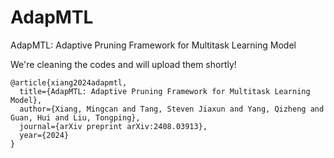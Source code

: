 # AdapMTL
AdapMTL: Adaptive Pruning Framework for Multitask Learning Model

We're cleaning the codes and will upload them shortly!


    @article{xiang2024adapmtl,
      title={AdapMTL: Adaptive Pruning Framework for Multitask Learning Model},
      author={Xiang, Mingcan and Tang, Steven Jiaxun and Yang, Qizheng and Guan, Hui and Liu, Tongping},
      journal={arXiv preprint arXiv:2408.03913},
      year={2024}
    }
